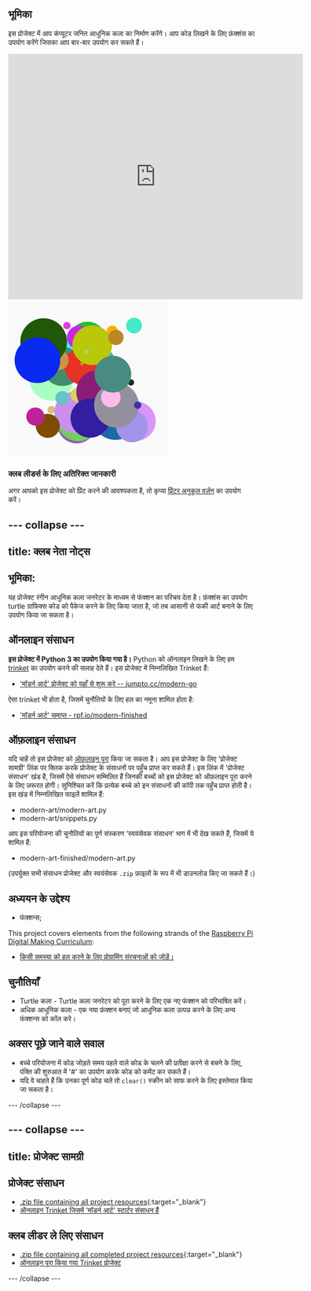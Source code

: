 ## भूमिका

इस प्रोजेक्ट में आप कंप्यूटर जनित आधुनिक कला का निर्माण करेंगे। आप कोड लिखने के लिए फ़ंक्शंस का उपयोग करेंगे जिसका आप बार-बार उपयोग कर सकते हैं।

<div class="trinket">
  <iframe src="https://trinket.io/embed/python/47bbc2fc2b?outputOnly=true&start=result" width="600" height="500" frameborder="0" marginwidth="0" marginheight="0" allowfullscreen>
  </iframe>
  <img src="images/modern-finished.png">
</div>

### क्लब लीडर्स के लिए अतिरिक्त जानकारी

अगर आपको इस प्रोजेक्ट को प्रिंट करने की आवश्यकता है, तो कृप्या [प्रिंटर अनुकूल वर्ज़न](https://projects.raspberrypi.org/en/projects/modern-art/print) का उपयोग करें।

## \--- collapse \---

## title: क्लब नेता नोट्स

## भूमिका:

यह प्रोजेक्ट रंगीन आधुनिक कला जनरेटर के माध्यम से फंक्शन का परिचय देता है। फ़ंक्शंस का उपयोग turtle ग्राफिक्स कोड को पैकेज करने के लिए किया जाता है, जो तब आसानी से फंकी आर्ट बनाने के लिए उपयोग किया जा सकता है।

## ऑनलाइन संसाधन

**इस प्रोजेक्ट में Python 3 का उपयोग किया गया है।** Python को ऑनलाइन लिखने के लिए हम [trinket](https://trinket.io/) का उपयोग करने की सलाह देते हैं। इस प्रोजेक्ट में निम्नलिखित Trinket हैं:

* ['मॉडर्न आर्ट' प्रोजेक्ट को यहाँ से शुरू करे -- jumpto.cc/modern-go](http://jumpto.cc/modern-go)

ऐसा trinket भी होता है, जिसमें चुनौतियों के लिए हल का नमूना शामिल होता है:

* ['मॉडर्न आर्ट' समाप्त - rpf.io/modern-finished](https://rpf.io/modern-finished)

## ऑफ़लाइन संसाधन

यदि चाहें तो इस प्रोजेक्ट को [ऑफ़लाइन पूरा](https://www.codeclubprojects.org/en-GB/resources/python-working-offline/) किया जा सकता है। आप इस प्रोजेक्ट के लिए 'प्रोजेक्ट सामग्री' लिंक पर क्लिक करके प्रोजेक्ट के संसाधनों पर पहुँच प्राप्त कर सकते हैं। इस लिंक में 'प्रोजेक्ट संसाधन' खंड है, जिसमें ऐसे संसाधन सम्मिलित हैं जिनकी बच्चों को इस प्रोजेक्ट को ऑफ़लाइन पूरा करने के लिए ज़रूरत होगी। सुनिश्चित करें कि प्रत्येक बच्चे को इन संसाधनों की कॉपी तक पहुँच प्राप्त होती है। इस खंड में निम्नलिखित फाइलें शामिल हैं:

* modern-art/modern-art.py
* modern-art/snippets.py

आप इस परियोजना की चुनौतियों का पूर्ण संस्करण ‘स्वयंसेवक संसाधन’ भाग में भी देख सकते हैं, जिसमें ये शामिल हैं:

* modern-art-finished/modern-art.py

(उपर्युक्त सभी संसाधन प्रोजेक्ट और स्वयंसेवक `.zip` फ़ाइलों के रूप में भी डाउनलोड किए जा सकते हैं।)

## अध्ययन के उद्देश्य

* फंक्शन्स;

This project covers elements from the following strands of the [Raspberry Pi Digital Making Curriculum](https://rpf.io/curriculum):

* [किसी समस्या को हल करने के लिए प्रोग्रामिंग संरचनाओं को जोड़ें।](https://www.raspberrypi.org/curriculum/programming/builder)

## चुनौतियाँ

* Turtle कला - Turtle कला जनरेटर को पूरा करने के लिए एक नए फंक्शन को परिभाषित करें।
* अधिक आधुनिक कला - एक नया फ़ंक्शन बनाएं जो आधुनिक कला उत्पन्न करने के लिए अन्य फंक्शन्स को कॉल करे।

## अक्सर पूछे जाने वाले सवाल

* बच्चे परियोजना में कोड जोड़ते समय पहले वाले कोड के चलने की प्रतीक्षा करने से बचने के लिए, पंक्ति की शुरुआत में '#' का उपयोग करके कोड को कमेंट कर सकते हैं।
* यदि वे चाहते हैं कि उनका पूर्ण कोड चले तो `clear()` स्क्रीन को साफ करने के लिए इस्तेमाल किया जा सकता है। 

\--- /collapse \---

## \--- collapse \---

## title: प्रोजेक्ट सामग्री

## प्रोजेक्ट संसाधन

* [.zip file containing all project resources](https://rpf.io/p/en/modern-art-go){:target="_blank"}
* [ऑनलाइन Trinket जिसमें 'मॉडर्न आर्ट' स्टार्टर संसाधन हैं](http://jumpto.cc/modern-go)

## क्लब लीडर ले लिए संसाधन

* [.zip file containing all completed project resources](https://rpf.io/p/en/modern-art-get){:target="_blank"}
* [ऑनलाइन पूरा किया गया Trinket प्रोजेक्ट](https://trinket.io/python/47bbc2fc2b)

\--- /collapse \---